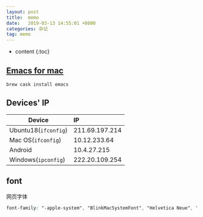 ```yaml
---
layout: post
title:  memo
date:   2019-03-13 14:55:01 +0800
categories: 杂记
tag: memo
---
```

* content
{:toc}


## [Emacs for mac](https://github.com/railwaycat/homebrew-emacsmacport)

```shell
brew cask install emacs
```

## Devices' IP

| Device               | IP             |
| -------------------- | :------------- |
| Ubuntu18(`ifconfig`) | 211.69.197.214 |
| Mac OS(`ifconfig`)   | 10.12.233.64   |
| Android              | 10.4.27.215    |
| Windows(`ipconfig`)  | 222.20.109.254 |


## font
网页字体
```css
font-family: "-apple-system", "BlinkMacSystemFont", "Helvetica Neue", "PingFang SC", "Microsoft YaHei", "Source Han Sans SC", "Noto Sans CJK SC", "WenQuanYi Micro Hei",sans-serif;
```
